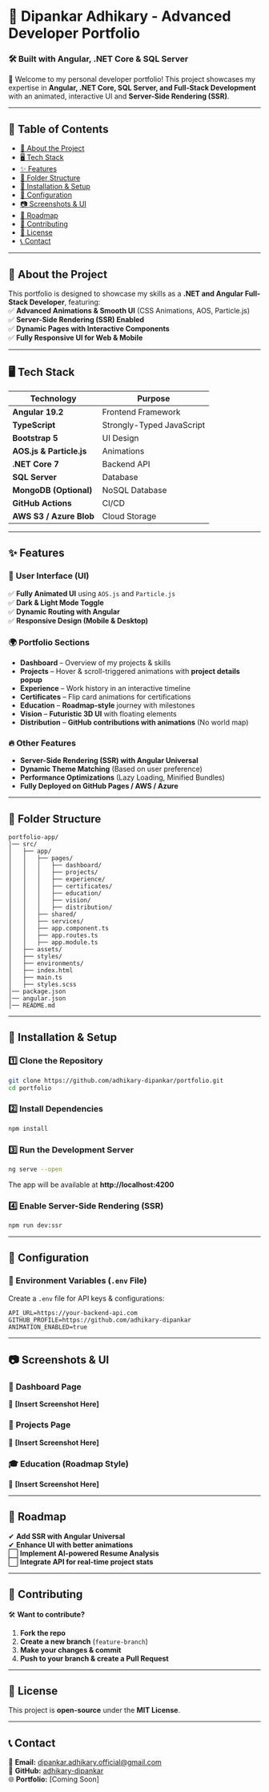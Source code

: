 # 📌 Dipankar Adhikary - Advanced Developer Portfolio  
### 🛠 Built with Angular, .NET Core & SQL Server  

🚀 Welcome to my personal developer portfolio! This project showcases my expertise in **Angular, .NET Core, SQL Server, and Full-Stack Development** with an animated, interactive UI and **Server-Side Rendering (SSR)**.  

---

## 📜 Table of Contents  
- [📌 About the Project](#-about-the-project)  
- [🖥️ Tech Stack](#️-tech-stack)  
- [✨ Features](#-features)  
- [📂 Folder Structure](#-folder-structure)  
- [🚀 Installation & Setup](#-installation--setup)  
- [🔧 Configuration](#-configuration)  
- [📷 Screenshots & UI](#-screenshots--ui)  
- [📜 Roadmap](#-roadmap)  
- [🤝 Contributing](#-contributing)  
- [📄 License](#-license)  
- [📞 Contact](#-contact)  

---

## 📌 About the Project  
This portfolio is designed to showcase my skills as a **.NET and Angular Full-Stack Developer**, featuring:  
✅ **Advanced Animations & Smooth UI** (CSS Animations, AOS, Particle.js)  
✅ **Server-Side Rendering (SSR) Enabled**  
✅ **Dynamic Pages with Interactive Components**  
✅ **Fully Responsive UI for Web & Mobile**  

---

## 🖥️ Tech Stack  

| **Technology**  | **Purpose**  |  
|-----------------|-------------|  
| **Angular 19.2** | Frontend Framework |  
| **TypeScript**  | Strongly-Typed JavaScript |  
| **Bootstrap 5** | UI Design |  
| **AOS.js & Particle.js** | Animations |  
| **.NET Core 7** | Backend API |  
| **SQL Server** | Database |  
| **MongoDB (Optional)** | NoSQL Database |  
| **GitHub Actions** | CI/CD |  
| **AWS S3 / Azure Blob** | Cloud Storage |  

---

## ✨ Features  

### 🎨 **User Interface (UI)**  
✅ **Fully Animated UI** using `AOS.js` and `Particle.js`  
✅ **Dark & Light Mode Toggle**  
✅ **Dynamic Routing with Angular**  
✅ **Responsive Design (Mobile & Desktop)**  

### 🌍 **Portfolio Sections**  
- **Dashboard** – Overview of my projects & skills  
- **Projects** – Hover & scroll-triggered animations with **project details popup**  
- **Experience** – Work history in an interactive timeline  
- **Certificates** – Flip card animations for certifications  
- **Education** – **Roadmap-style** journey with milestones  
- **Vision** – **Futuristic 3D UI** with floating elements  
- **Distribution** – **GitHub contributions with animations** (No world map)  

### 🔥 **Other Features**  
- **Server-Side Rendering (SSR) with Angular Universal**  
- **Dynamic Theme Matching** (Based on user preference)  
- **Performance Optimizations** (Lazy Loading, Minified Bundles)  
- **Fully Deployed on GitHub Pages / AWS / Azure**  

---

## 📂 Folder Structure  

```
portfolio-app/  
│── src/  
│   ├── app/  
│   │   ├── pages/  
│   │   │   ├── dashboard/  
│   │   │   ├── projects/  
│   │   │   ├── experience/  
│   │   │   ├── certificates/  
│   │   │   ├── education/  
│   │   │   ├── vision/  
│   │   │   ├── distribution/  
│   │   ├── shared/  
│   │   ├── services/  
│   │   ├── app.component.ts  
│   │   ├── app.routes.ts  
│   │   ├── app.module.ts  
│   ├── assets/  
│   ├── styles/  
│   ├── environments/  
│   ├── index.html  
│   ├── main.ts  
│   ├── styles.scss  
│── package.json  
│── angular.json  
│── README.md  
```

---

## 🚀 Installation & Setup  

### **1️⃣ Clone the Repository**  
```sh
git clone https://github.com/adhikary-dipankar/portfolio.git
cd portfolio
```

### **2️⃣ Install Dependencies**  
```sh
npm install
```

### **3️⃣ Run the Development Server**  
```sh
ng serve --open
```
The app will be available at **http://localhost:4200**

### **4️⃣ Enable Server-Side Rendering (SSR)**  
```sh
npm run dev:ssr
```

---

## 🔧 Configuration  

### 🔹 Environment Variables (`.env` File)  
Create a `.env` file for API keys & configurations:  
```
API_URL=https://your-backend-api.com  
GITHUB_PROFILE=https://github.com/adhikary-dipankar  
ANIMATION_ENABLED=true  
```

---

## 📷 Screenshots & UI  

### 🎨 **Dashboard Page**  
📌 **[Insert Screenshot Here]**  

### 🚀 **Projects Page**  
📌 **[Insert Screenshot Here]**  

### 🎓 **Education (Roadmap Style)**  
📌 **[Insert Screenshot Here]**  

---

## 📜 Roadmap  

✔ **Add SSR with Angular Universal**  
✔ **Enhance UI with better animations**  
⬜ **Implement AI-powered Resume Analysis**  
⬜ **Integrate API for real-time project stats**  

---

## 🤝 Contributing  

🛠 **Want to contribute?**  
1. **Fork the repo**  
2. **Create a new branch** (`feature-branch`)  
3. **Make your changes & commit**  
4. **Push to your branch & create a Pull Request**  

---

## 📄 License  

This project is **open-source** under the **MIT License**.  

---

## 📞 Contact  

📧 **Email:** dipankar.adhikary.official@gmail.com  
🔗 **GitHub:** [adhikary-dipankar](https://github.com/adhikary-dipankar)  
🌐 **Portfolio:** [Coming Soon]  
